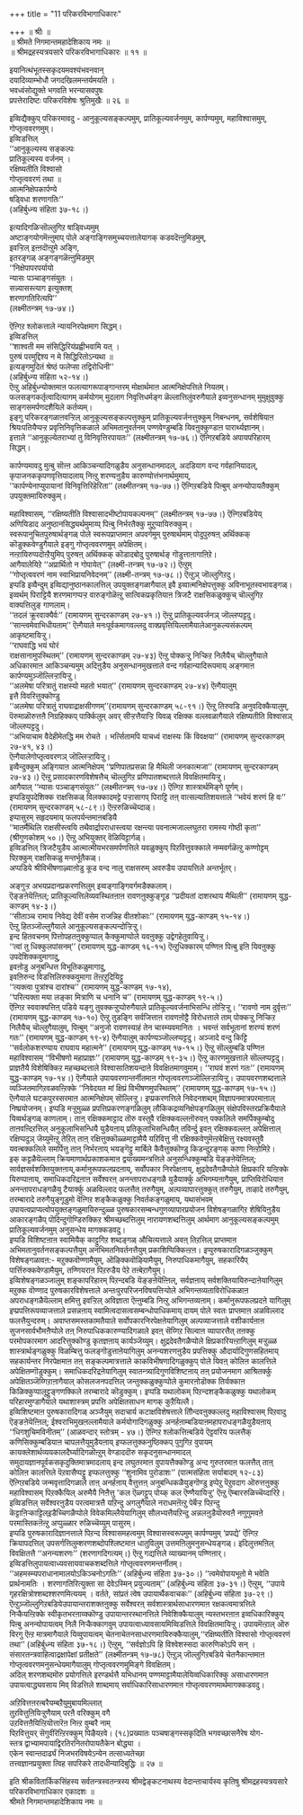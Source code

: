 +++
title = "11 परिकरविभागाधिकारः"

+++
॥ श्रीः ॥  
॥ श्रीमते निगमान्तमहादेशिकाय नमः ॥  
॥ श्रीमद्रहस्यत्रयसारे परिकरविभागाधिकारः ॥ ११ ॥  
  
इयानित्थंभूतस्सकृदयमवश्यंभवनवान्  
दयादिव्याम्भोधौ जगदखिलमन्तर्यमयति ।  
भवध्वंसोद्युक्ते भगवति भरन्यासवपुषः   
प्रपत्तेरादिष्टः परिकरविशेषः श्रुतिमुखैः ॥ २६ ॥

इव्विद्यैक्कुप् परिकरमावदु - आनुकूल्यसङ्कल्पमुम्, प्रातिकूल्यवर्जनमुम्, कार्पण्यमुम्, महाविश्वासमुम्, गोप्तृत्ववरणमुम्।  
इव्विडत्तिल्  
‘‘आनुकूल्यस्य सङ्कल्पः  
प्रातिकूल्यस्य वर्जनम् ।  
रक्षिष्यतीति विश्वासो  
गोप्तृत्ववरणं तथा ॥  
आत्मनिक्षेपकार्पण्ये  
षड्विधा शरणागतिः’’  
(अहिर्बुध्न्य संहिता ३७-१८।)  

इत्यादिगळिऱ्सॊल्लुगिऱ षाड्विध्यमुम्  
अष्टाङ्गयोगमॆऩ्ऩुमाप् पोले अङ्गाङ्गिसमुच्चयत्तालेयागक् कडवदॆऩ्ऩुमिडमुम्,  
इवऱ्ऱिल् इऩ्ऩदॊऩ्ऱुमे अङ्गि,  
इतरङ्गळ् अङ्गङ्गळॆऩ्ऩुमिडमुम्  
‘‘निक्षेपापरपर्यायो  
न्यासः पञ्चाङ्गसंयुतः ।  
सन्न्यासस्त्याग इत्युक्तश्  
शरणागतिरित्यपि’’  
(लक्ष्मीतन्त्रम् १७-७४।) 

ऎऩ्गिऱ श्लोकत्ताले न्यायनिरपेक्षमाग सिद्धम्।  
इव्विडत्तिल्  
‘‘शाश्वती मम संसिद्धिरियंप्रह्वीभवामि यत् ।  
पुरुषं परमुद्दिश्य न मे सिद्धिरितोऽन्यथा ॥  
इत्यङ्गमुदितं श्रेष्ठं फलेप्सा तद्विरोधिनी’’  
(अहिर्बुध्न्य संहिता ५२-१४।)  
ऎऩ्ऱु अहिर्बुध्न्योक्तमाऩ फलत्यागरूपाङ्गान्तरम् मोक्षार्थमाऩ आत्मनिक्षेपत्तिले नियतम्।  
फलसङ्गकर्तृत्वादित्यागम् कर्मयोगम् मुदलाग निवृत्तिधर्मङ्ग ळॆल्लात्तिलुंवरुगैयाले इव्वनुसन्धानम् मुमुक्षुवुक्कु साङ्गसमर्पणदशैयिले कर्तव्यम्।  
इङ्गु परिकरङ्गळाऩवऱ्ऱिल् आनुकूल्यसङ्कल्पत्तुक्कुम् प्रातिकूल्यवर्जनत्तुक्कुम् निबन्धनम्, सर्वशेषियाऩ श्रियःपतियैप्पऱ्ऱ प्रवृत्तिनिवृत्तिकळाले अभिमतानुवर्तनम् पण्णवेण्डुम्बडि यिवऩुक्कुण्डाऩ पारार्थ्यज्ञानम्।  
इत्ताले ‘‘आनुकूल्येतराभ्यां तु विनिवृत्तिरपायतः’’ (लक्ष्मीतन्त्रम् १७-७६।) ऎऩ्गिऱबडिये अपायपरिहारम् सिद्धम्।  

कार्पण्यमावदु मुऩ्बु सॊऩ्ऩ आकिञ्चन्यादिगळुडैय अनुसन्धानमादल्, अदडियाग वन्द गर्वहानियादल्, कृपाजनककृपणवृत्तियादलाय् निऩ्ऱु शरण्यऩुडैय कारुण्योत्तंभनार्थमुमाय्,  
‘‘कार्पण्येनाप्युपायानां विनिवृत्तिरिहेरिता’’ (लक्ष्मीतन्त्रम् १७-७७।) ऎऩ्गिऱबडिये पिऩ्बुम् अनन्योपायतैक्कुम् उपयुक्तमायिरुक्कुम्।  

महाविश्वासम्, ‘‘रक्षिष्यतीति विश्वासादभीष्टोपायकल्पनम्’’ (लक्ष्मीतन्त्रम् १७-७७।) ऎऩ्गिऱबडियेय्  
अणियिडाद अनुष्ठानसिद्ध्यर्थमुमाय्प् पिऩ्बु निर्भरतैक्कु मुऱुप्पायिरुक्कुम्।  
स्वरूपानुचितपुरुषार्थङ्गळ् पोले स्वरूपप्राप्तमाऩ अपवर्गमुम् पुरुषार्थमाम् पोदुपुरुषऩ् अर्थिक्कक् कॊडुक्कवेण्डुगैयाले इङ्गु गोप्तृत्ववरणमुम् अपेक्षितम्।  
नऩ्ऱायिरुप्पदॊऩ्ऱैयुमिप् पुरुषऩ् अर्थिक्कक् कॊडादबोदु पुरुषार्थङ् गॊडुत्ताऩागाऩिऱे।  
आगैयालेयिऱे ‘‘अप्रार्थितो न गोपायेत्’’ (लक्ष्मी-तन्त्रम् १७-७२।) ऎऩ्ऱुम्  
‘‘गोप्तृत्ववरणं नाम स्वाभिप्रायनिवेदनम्’’ (लक्ष्मी-तन्त्रम् १७-७८।) ऎऩ्ऱुञ् जॊल्लुगिऱदु।  
इप्पडि इव्वैन्दुम् इव्विद्यानुष्ठानकालत्तिल् उपयुक्तङ्गळागैयाल् इवै इव्वात्मनिक्षेपत्तुक्कु अविनाभूतस्वभावङ्गळ्।  
इव्वर्थम् पिराट्टियै शरणमागप्पऱ्ऱ वारुङ्गोळॆऩ्ऱु सात्विकप्रकृतियाऩ त्रिजटै राक्षसिकळुक्कुच् चॊल्लुगिऱ वाक्यत्तिलुङ् गाणलाम्।  
‘‘तदलं क्रूरवाक्यैर्वः’’ (रामायणम् सुन्दरकाण्डम् २७-४१।) ऎऩ्ऱु प्रातिकूल्यवर्जनञ् जॊल्लप्पट्टदु।  
‘‘सान्त्वमेवाभिधीयताम्’’ ऎऩ्गैयाले मनःपूर्वकमागवल्लदु वाक्प्रवृत्तियिल्लामैयालेआनुकल्यसंकल्पम् आकृष्टमायिऱ्ऱु।  
‘‘राघवाद्धि भयं घोरं  
राक्षसानामुपस्थितम्’’ (रामायणम् सुन्दरकाण्डम् २७-४३) ऎऩ्ऱु पोक्कऱ्ऱु निऱ्किऱ निलैयैच् चॊल्लुगैयाले अधिकारमाऩ आकिञ्चन्यमुम् अदिऩुडैय अनुसन्धानमुखत्ताले वन्द गर्वहान्यादिरूपमाय् अङ्गमाऩ कार्पण्यमुञ्जॊल्लिऱ्ऱायिऱ्ऱु।  
‘‘अलमेषा परित्रातुं राक्षस्यो महतो भयात्’’ (रामायणम् सुन्दरकाण्डम् २७-४४) ऎऩ्गैयालुम्  
इत्तै विवरित्तुक्कॊण्डु  
‘‘अलमेषा परित्रातुं राघवाद्राक्षसीगणम्’’(रामायणम् सुन्दरकाण्डम् ५८-९१।) ऎऩ्ऱु तिरुवडि अनुवदिक्कैयालुम्,  
पॆरुमाळॊरुत्तऩै निग्रहिक्कप् पार्क्किलुम् अवर् सीऱ्ऱत्तैयाऱ्ऱि यिवळ् रक्षिक्क वल्लवळागैयाले रक्षिष्यतीति विश्वासञ् जॊल्लप्पट्टदु।  
‘‘अभियाचाम वैदेहीमेतद्धि मम रोचते । भर्त्सितामपि याचध्वं राक्षस्यः किं विवक्षया’’ (रामायणम् सुन्दरकाण्डम् २७-४१, ४३।)  
ऎऩ्गैयालेगोप्तृत्ववरणञ् जॊल्लिऱ्ऱायिऱ्ऱु।  
इव्वैन्दुक्कुम् अङ्गियाऩ आत्मनिक्षेपम् ‘‘प्रणिपातप्रसन्ना हि मैथिली जनकात्मजा’’ (रामायणम् सुन्दरकाण्डम् २७-४३।) ऎऩ्ऱु प्रसादकारणविशेषत्तैच् चॊल्लुगिऱ प्रणिपातशब्दत्ताले विवक्षितमायिऱ्ऱु।  
आगैयाल् ‘‘न्यासः पञ्चाङ्गसंयुतः’’ (लक्ष्मीतन्त्रम् १७-७४।) ऎऩ्गिऱ शास्त्रार्थमिङ्गे पूर्णम्।  
इप्पडियुपदेशिक्क राक्षसिकळ् विलक्कादमट्टे पऱ्ऱासागप् पिराट्टि तऩ् वात्सल्यातिशयत्ताले ‘‘भवेयं शरणं हि वः’’ (रामायणम् सुन्दरकाण्डम् ५८-८९।) ऎऩ्ऱरुळिच्चॆय्दाळ्।  
इप्पासुरम् सहृदयमाय् फलपर्यन्तमाऩबडियै  
‘‘मातर्मैथिलि राक्षसीस्त्वयि तथैवार्द्रापराधास्त्वया रक्षन्त्या पवनात्मजाल्लघुतरा रामस्य गोष्ठी कृता’’ (श्रीगुणकोशम् ५०।) ऎऩ्ऱु अभियुक्तर् वॆळियिट्टार्गळ्।  
इव्विडत्तिल् त्रिजटैयुडैय आत्मात्मीयभरसमर्पणत्तिले यवळुक्कुप् पिऱवित्तुवक्काले नम्मवर्गळॆऩ्ऱु कण्णोट्टम् पिऱक्कुम् राक्षसिकळु मन्तर्भूतैकळ्।  
अप्पडिये श्रीविभीषणाऴ्वाऩोडु कूड वन्द नालु राक्षसरुम् अवरुडैय उपायत्तिले अन्तर्भूतर्।  

अङ्गुऱ्ऱ अभयप्रदानप्रकरणत्तिलुम् इव्वङ्गाङ्गिवर्गमडैक्कलाम्।  
ऎङ्ङऩेयॆऩ्ऩिल्; प्रातिकूल्यत्तिलेव्यवस्थितऩाऩ रावणऩुक्कुङ्गूड ‘‘प्रदीयतां दाशरथाय मैथिली’’ (रामायणम् युद्ध-काण्डम् १४-३।)  
‘‘सीताञ्च रामाय निवेद्य देवीं वसेम राजन्निह वीतशोकाः’’ (रामायणम् युद्ध-काण्डम् १५-१४।)  
ऎऩ्ऱु हितञ्जॊल्लुगैयाले आनुकूल्यसङ्कल्पन्दोऱ्ऱिऱ्ऱु।  
इन्द हितवचनम् पित्तोपहतऩुक्कुप्पाल् कैक्कुमाप्पोले यवऩुक्कु उद्वेगहेतुवायिऱ्ऱु।  
‘‘त्वां तु धिक्कुलपांसनम्’’ (रामायणम् युद्ध-काण्डम् १६-१५) ऎऩ्ऱुधिक्कारम् पण्णिऩ पिऩ्बु इऩि यिवऩुक्कु उपदेशिक्कवुमागादु,  
इवऩोडु अनुबन्धित्त विभूतिकळुमागादु,  
इवऩिरुन्द विडत्तिलिरुक्कवुमागा तॆऩ्ऱऱुदियिट्टु  
‘‘त्यक्त्वा पुत्रांश्च दारांश्च’’ (रामायणम् युद्ध-काण्डम् १७-१४),  
‘‘परित्यक्ता मया लङ्का मित्राणि च धनानि च’’ (रामायणम् युद्ध-काण्डम् १९-५।)  
ऎऩ्गिऱ स्ववाक्यत्तिऩ् पडिये यङ्गु तुवक्कऱ्ऱुप्पोरुगैयाले प्रातिकूल्यवर्जनाभिसन्धि तोऱ्ऱिऱ्ऱु। ‘‘रावणो नाम दुर्वृत्तः’’ (रामायणम् युद्ध-काण्डम् १७-१०) ऎऩ्ऱु तुडङ्गि सर्वजित्ताऩ रावणऩोट्टै विरोधत्ताले ताम् पोक्कऱ्ऱु निऱ्किऱ निलैयैच् चॊल्लुगैयालुम्, पिऩ्बुम् ‘‘अनुजो रावणस्याहं तेन चास्म्यवमानितः । भवन्तं सर्वभूतानां शरण्यं शरणं गतः’’ (रामायणम् युद्ध-काण्डम् १९-४) ऎऩ्गैयालुम् कार्पण्यञ्जॊल्लप्पट्टदु। अञ्जादे वन्दु किट्टि ‘‘सर्वलोकशरण्याय राघवाय महात्मने’’ (रामायणम् युद्ध-काण्डम् १७-१५।) ऎऩ्ऱु सॊल्लुम्बडि पण्णिऩ महाविश्वासम् ‘‘विभीषणो महाप्राज्ञः’’ (रामायणम् युद्ध-काण्डम् १९-३५।) ऎऩ्ऱु कारणमुखत्ताले सॊल्लप्पट्टदु। प्राज्ञतैयै विशेषिक्किऱ महच्छब्दत्ताले विश्वासातिशयन्दाऩे विवक्षितमागवुमाम्। ‘‘राघवं शरणं गतः’’ (रामायणम् युद्ध-काण्डम् १७-१४।) ऎऩ्गैयाले उपायवरणान्तर्नीतमाऩ गोप्तृत्ववरणञ्जॊल्लिऱ्ऱायिऱ्ऱु। उपायवरणशब्दत्ताले व्यञ्जितमागिऱवळवऩ्ऱिक्के ‘‘निवेदयत मां क्षिप्रं विभीषणमुपस्थितम्’’ (रामायणम् युद्ध-काण्डम् १७-१५।) ऎऩ्गैयाले घटकपुरस्सरमाऩ आत्मनिक्षेपम् सॊल्लिऱ्ऱु। इप्प्रकरणत्तिले निवेदनशब्दम् विज्ञापनमात्रपरमाऩाल् निष्प्रयोजनम्। इप्पडि मऱ्ऱुमुळ्ळ प्रपत्तिप्रकरणङ्गळिलुम् लौकिकद्रव्यनिक्षेपङ्गळिलुम् संक्षेपविस्तरप्रक्रियैयाले यिव्वर्थङ्गळ् काणलाम्। ताऩ् रक्षिक्कमाट्टाद तॊरु वस्तुवै रक्षिक्कवल्लऩॊरुवऩ् पक्कलिले समर्पिक्कुम्बोदु ताऩवऩ्दिऱत्तिल् अनुकूलाभिसन्धियै युडैयऩाय् प्रतिकूलाभिसन्धियैत् तविर्न्दु इवऩ् रक्षिक्कवल्लऩ् अपेक्षित्ताल् रक्षिप्पदुञ् जॆय्युमॆऩ्ऱु तेऱित् ताऩ् रक्षित्तुक्कॊळ्ळमाट्टामैयै यऱिवित्तु नी रक्षिक्कवेणुमॆऩ्ऱबेक्षित्तु रक्ष्यवस्तुवै यवऩ्बक्कलिले समर्पित्तु ताऩ् निर्भरऩाय् भयङ्गॆट्टु मार्बिले कैवैत्तुक्कॊण्डु किडन्दुऱङ्गक् काणा निऩ्ऱोमिऱे।  
इक् कट्टळैयॆल्लाम् क्रियमाणार्थप्रकाशकमाऩ द्वयाख्यमन्त्रत्तिले अनुसन्धिक्कुम्बडि यॆङ्ङऩेयॆऩ्ऩिल्; सार्वज्ञसर्वशक्तियुक्तऩाय्,कर्मानुरूपफलप्रदऩाय्, सर्वोपकार निरपेक्षऩाय्, क्षुद्रदेवतैगळैप्पोले क्षिप्रकारि यऩ्ऱिक्के यिरुप्पाऩाय्, समाधिकदरिद्रऩाऩ सर्वेश्वरऩ् अनन्तापराधङ्गळै युडैयार्क्कु अभिगम्यऩागैयुम्, प्राप्तिविरोधियाऩ अनन्तापराधङ्गळैयु टैयार्क्कु अळविल्लाद फलत्तैत् तरुगैयुम्, अल्पव्यापारत्तुक्कुत् तरुगैयुम्, ताऴादे तरुगैयुम्, तरम्बारादे तरुगैयुङ्गूडुमो वॆऩ्गिऱ शङ्कैकळुक्कु निवर्तकङ्गळुमाय्, यथासंभवम् उपायत्वप्राप्यत्वोपयुक्तङ्गळुमायिरुन्दुळ्ळ पुरुषकारसम्बन्धगुणव्यापारप्रयोजन विशेषङ्गळागिऱ शेषियिऩुडैय आकारङ्गळैप् पॊदिन्दुगॊण्डिरुक्किऱ श्रीमच्छब्दत्तिलुम् नारायणशब्दत्तिलुम् आर्थमाग आनुकूल्यसङ्कल्पमुम् प्रातिकूल्यवर्जनमुम् अनुसन्धेय मागक्कडवदु।  
इप्पडि विशिष्टऩाऩ स्वामियैक् काट्टुगिऱ शब्दङ्गळ् औचित्यत्ताले अवऩ् तिऱत्तिल् प्राप्तमाऩ अभिमतानुवर्तनसङ्कल्पत्तैयुम् अनभिमतनिवर्तनत्तैयुम् प्रकाशिप्पिक्किऩ्ऱऩ। इप्पुरुषकारादिगळञ्जुक्कुम् विशेषङ्गळावऩ:- मऱुक्कवॊण्णामैयुम्, ऒऴिक्कवॊऴियामैयुम्, निरुपाधिकमागैयुम्, सहकारियैप् पार्त्तिरुक्कवेण्डामैयुम्, तण्णियराऩ पिऱरुडैय पेऱे तऩ्बेऱागैयुम्।  
इव्विशेषङ्गळञ्जालुम् शङ्कापरिहारम् पिऱन्दबडि यॆङ्ङऩेयॆऩ्ऩिल्, सर्वज्ञऩाय् सर्वशक्तियायिरुन्दाऩेयागिलुम् मऱुक्क वॊण्णाद पुरुषकारविशेषत्ताले अन्तःपुरपरिजनविषयत्तिऱ्पोले अभिगन्तव्यताविरोधिकळाऩ अपराधङ्गळैयॆल्लाम् क्षमित्तु इवऱ्ऱिल् अविज्ञाता ऎऩ्ऩुम्बडि निऩ्ऱु अभिगन्तव्यऩाम्। कर्मानुरूपफलप्रदऩे यागिलुम् इप्प्रपत्तिरूपव्याजत्ताले प्रसन्नऩाय् स्वामित्वदासत्वसम्बन्धोपाधिकमाय् दायम् पोले स्वतः प्राप्तमाऩ अळविल्लाद फलत्तैयुन्दरुम्। अवाप्तसमस्तकामतैयाले सर्वोपकारनिरपेक्षऩेयागिलुम् अल्पव्याजत्ताले वशीकार्यऩाऩ सुजनसार्वभौमऩैप्पोले तऩ् निरुपाधिककारुण्यादिगळाले इवऩ् सॆय्गिऱ सिल्वाऩ व्यापारत्तैत् तऩक्कु परमोपकारमाग आदरित्तुक्कॊण्डु कृतज्ञऩाय् कार्यञ्जॆय्युम्। क्षुद्रदेवतैगळैप्पोले क्षिप्रकारियऩ्ऱागिलुम् मऱ्ऱुळ्ळ शास्त्रार्थङ्गळुक्कु विळम्बित्तु फलङ्गॊडुत्ताऩेयागिलुम् अनन्यशरणऩुडैय प्रपत्तिक्कु औदार्यादिगुणसहितमाय् सहकार्यन्तर निरपेक्षमाऩ तऩ् सङ्कल्पमात्रत्ताले काकविभीषणादिगळुक्कुप् पोले यिवऩ् कोलिऩ कालत्तिले अपेक्षितम्गॊडुक्कुम्। समाधिकदरिद्रऩेयागिलुम् स्वातन्त्र्यादिगुणविशिष्टऩाय् तऩ् प्रयोजनमाग आश्रितर्क्कु अपेक्षितञ्जॆय्गिऱाऩागैयाल् कोसलजनपदत्तिल् जन्तुक्कळुक्कुप्पोले कुमारऩोडॊक्क तिर्यक्काऩ किळिक्कुप्पालूट्टुङ्गणक्किले तरम्बारादे कॊडुक्कुम्। इप्पडि यथालोकम् पिऱन्दशङ्कैकळुक्कु यथालोकम् परिहारमुण्डागैयाले यथाशास्त्रम् प्रपत्ति अपेक्षितसाधन मागक् कुऱैयिल्लै।  
इव्विशिष्टमाऩ पुरुषकारादिगळ् अञ्जैयुम् सदाचार्य कटाक्षविशेषत्ताले तौिन्दवऩुक्कल्लदु महाविश्वासम् पिऱवादु ऎङ्ङऩेयॆऩ्ऩिल्; ईश्वराभिमुखऩल्लामैयाले कर्मयोगादिगळुक्कु अनर्हऩाम्बडियाऩमहापराधङ्गळैयुडैयऩाय् ‘‘धिगशुचिमविनीतम्’’ (आळवन्दार् स्तोत्रम् - ४७।) ऎऩ्गिऱ श्लोकत्तिऩ्बडिये ऎट्टवरिय फलत्तैक् कणिसिक्कुम्बडियाऩ चापलत्तैयुमुडैयऩाय् इप्फलत्तुक्कनुष्ठिक्कप् पुगुगिऱ वुपायम् कायक्लेशार्थव्ययकालदैर्घ्यादिगळॊऩ्ऱुम् वेण्डाददॊरु सकृदनुसन्धानमादल् समुदायज्ञानपूर्वकसकृदुक्तिमात्रमादलाय् इन्द लघुतरमाऩ वुपायत्तैक्कॊण्डु अन्द गुरुतरमाऩ फलत्तैत् ताऩ् कोलिऩ कालत्तिले पॆऱवासैप्पट्टु इप्फलत्तुक्कु ‘‘शुनामिव पुरोडाशः’’ (पात्मसंहिता सर्याबादम् १२-८३) ऎऩ्गिऱबडिये जन्मवृत्तादिगळाले ताऩ् अनर्हऩाय् वैत्तुत्तऩ् अनुबन्धिकळैयुङ्गॊण्डु इप्पेऱु पॆऱुवदाग ऒरुत्तऩुक्कु महाविश्वासम् पिऱक्कैयिल् अरुमैयै निऩैत्तु 'कल ऎळ्गट्टुप् पोय्क् कल ऎण्णैयायिऱ्ऱु' ऎऩ्ऱु ऎम्बाररुळिच्चॆय्दारिऱे।  
इव्विडत्तिल् सर्वेश्वरऩुडैय परत्वमात्रत्तै यऱिन्दु अगलुगैयाले नराधमऩॆऩ्ऱु पेर्बॆऱ्ऱ पिऱन्दु कॆट्टाऩिऱ्काट्टिल्इडैच्चिगळैप्पोले विवेकमिल्लैयेयागिलुम् सौलभ्यत्तैयऱिन्दु अन्नलऩुडैयॊरुवऩै नणुगुमवऩे परमास्तिकऩॆऩ्ऱु अप्पुळ्ळार रुळिच्चॆय्युम् पासुरम्।  
इप्पडि पुरुषकारादिज्ञानत्ताले पिऱन्द विश्वासमहत्वमुम् विश्वासस्वरूपमुम् कार्पण्यमुम् ‘प्रपद्ये’ ऎऩ्गिऱ क्रियापदत्तिल् उपसर्गत्तिलुम्शरणशब्दोपश्लिष्टमाऩ धातुविलुम् उत्तमऩिलुमनुसन्धेयङ्गळ्। इदिलुत्तमऩिल् विवक्षितत्तै ‘‘अनन्यशरणः’’ (शरणागदिगत्यम्।) ऎऩ्ऱु गद्यत्तिले व्याख्यानम् पण्णिऩार्। इव्विडत्तिलुपायत्वाध्यवसायवाचकशब्दत्तिले गोप्तृत्ववरणमन्तर्नीतम्। ‘‘अहमस्म्यपराधानामालयोऽकिञ्चनोऽगतिः’’ (अहिर्बुध्न्य संहिता ३७-३०।) ‘‘त्वमेवोपायभूतो मे भवेति प्रार्थनामतिः । शरणागतिरित्युक्ता सा देवेऽस्मिन् प्रयुज्यताम्’’ (अहिर्बुध्न्य संहिता ३७-३१।) ऎऩ्ऱुम्, ‘‘उपाये गृहरक्षित्रोश्शब्दश्शरणमित्ययम् । वर्तते, सांप्रतं त्वेष उपायार्थैकवाचकः’’ (अहिर्बुध्न्य संहिता ३७-२९।) ऎऩ्ऱुञ्जॊल्लुगिऱबडियेउपायान्तराशक्तऩुक्कु सर्वेश्वरऩ् सर्वशास्त्रार्थसाधारणमाऩ रक्षकत्वमात्रत्तिले निऱ्कैयऩ्ऱिक्के स्वीकृतभरऩाय्क्कॊण्डु उपायान्तरस्थानत्तिले निवेशिक्कैयालुम् न्यस्तभरऩाऩ इव्वधिकारिक्कुप् पिऩ्बु अनन्योपायत्वम् निलै निऱ्कैक्कागवुम् उपायत्वाध्यावसायमिव्विडत्तिले विवक्षितमायिऱ्ऱु। उपायमॆऩ्ऱाल् ऒरु विरगु ऎऩ्ऱ मात्रमागैयाले यिव्वुपायत्वम् चेतनाचेतनसाधारणमायिरुक्कैयालुम्,‘‘रक्षिष्यतीति विश्वासो गोप्तृत्ववरणं तथा’’ (अहिर्बुध्न्य संहिता ३७-१८।) ऎऩ्ऱुम्, ‘‘सर्वज्ञोऽपि हि विश्वेशस्सदा कारुणिकोऽपि सन् । संसारतन्त्रवाहित्वाद्रक्षापेक्षां प्रतीक्षते’’ (लक्ष्मीतन्त्रम् १७-७८) ऎऩ्ऱुञ् जॊल्लुगिऱबडिये चेतनैकान्तमाऩ गोप्तृत्ववरणमनुसन्धेयमागैयालुम् गोप्तृत्ववरणमुमिङ्गे विवक्षितम्।  
अदिल् शरणशब्दमॊरु प्रयोगत्तिले इरण्डर्थत्तै यभिधानम् पण्णमाट्टामैयालेयिव्वधिकारिक्कु असाधारणमाऩ उपायत्वाद्ध्यवसाय मिव् विडत्तिले शाब्दमाय् सर्वाधिकारिसाधारणमाऩ गोप्तृत्ववरणमार्थमागक्कडवदु।  
  
अऱिवित्तऩरऩ्बरैयम्बऱैयुमुबायमिल्लात्  
तुऱवित्तुऩियिऱ्ऱुणैयाम् परऩै वरिक्कुम् वगै  
उऱवित्तऩैयिऩ्ऱियॊत्तारॆऩ निऩ्ऱ वुम्बरै नाम्  
पिऱवित्तुयर् सॆगुवीरॆऩ्ऱिरक्कुम् पिऴैयऱवे। (१८)प्रख्यातः पञ्चषाङ्गस्सकृदिति भगवच्छासनैरेष योग-  
स्तत्र द्वाभ्यामपायाद्विरतिरनितरोपायतैकेन बोद्ध्या ।  
एकेन स्वान्तदार्ढ्यं निजभरविषयेऽन्येन तत्साध्यतेच्छा  
तत्त्वज्ञानप्रयुक्ता त्विह सपरिकरे तादधीन्यादिबुद्धिः ॥ २७ ॥  
  
इति श्रीकवितार्किकसिंहस्य सर्वतन्त्रस्वतन्त्रस्य श्रीमद्वेङ्कटनाथस्य वेदान्ताचार्यस्य कृतिषु श्रीमद्रहस्यत्रयसारे परिकरविभागाधिकार एकादशः ॥  
श्रीमते निगमान्तमहादेशिकाय नमः ॥